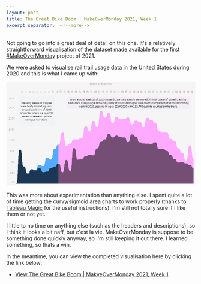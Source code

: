 ```yaml
---
layout: post
title: The Great Bike Boom | MakeOverMonday 2021, Week 1
excerpt_separator:  <!--more-->
---
```


Not going to go into a great deal of detail on this one. It's a relatively straightforward visualisation of the dataset made available for the first <a href="https://www.makeovermonday.co.uk/">#MakeOverMonday</a> project of 2021.

We were asked to visualise rail trail usage data in the United States during 2020 and this is what I came up with: 

![The Great Bike Boom](/assets/images/the-great-bike-boom-sigmoid.png)

This was more about experimentation than anything else. I spent quite a lot of time getting the curvy/sigmoid area charts to work properly (thanks to <a href="https://tableaumagic.com/sigmoid-area-charts-in-tableau/">Tableau Magic</a> for the useful instructions). I'm still not totally sure if I like them or not yet.

I little to no time on anything else (such as the headers and descriptions), so I think it looks a bit naff, but c'est la vie. MakeOverMonday is suppose to be something done quickly anyway, so I'm still keeping it out there. I learned something, so thats a win.

In the meantime, you can view the completed visualisation here by clicking the link below:

<ul>
<li><a href="https://public.tableau.com/profile/darragh.murray#!/vizhome/TheGreatBikeBoom/TheGreatBikeBoom">View The Great Bike Boom | MakveOverMonday 2021, Week 1</a></li>
</ul>
